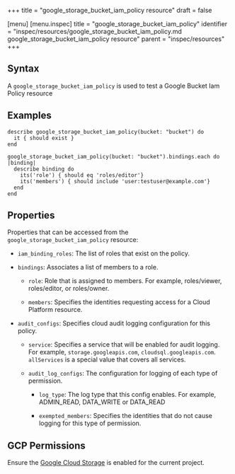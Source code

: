 +++
title = "google_storage_bucket_iam_policy resource"
draft = false

[menu]
  [menu.inspec]
    title = "google_storage_bucket_iam_policy"
    identifier = "inspec/resources/google_storage_bucket_iam_policy.md google_storage_bucket_iam_policy resource"
    parent = "inspec/resources"
+++


## Syntax
A `google_storage_bucket_iam_policy` is used to test a Google Bucket Iam Policy resource

## Examples
```
describe google_storage_bucket_iam_policy(bucket: "bucket") do
  it { should exist }
end

google_storage_bucket_iam_policy(bucket: "bucket").bindings.each do |binding|
  describe binding do
    its('role') { should eq 'roles/editor'}
    its('members') { should include 'user:testuser@example.com'}
  end
end
```

## Properties
Properties that can be accessed from the `google_storage_bucket_iam_policy` resource:

  * `iam_binding_roles`: The list of roles that exist on the policy.

  * `bindings`: Associates a list of members to a role.

    * `role`: Role that is assigned to members. For example, roles/viewer, roles/editor, or roles/owner.

    * `members`: Specifies the identities requesting access for a Cloud Platform resource.

  * `audit_configs`: Specifies cloud audit logging configuration for this policy.

    * `service`: Specifies a service that will be enabled for audit logging. For example, `storage.googleapis.com`, `cloudsql.googleapis.com`. `allServices`  is a special value that covers all services.

    * `audit_log_configs`: The configuration for logging of each type of permission.

      * `log_type`: The log type that this config enables. For example, ADMIN_READ, DATA_WRITE or DATA_READ

      * `exempted_members`: Specifies the identities that do not cause logging for this type of permission.



## GCP Permissions

Ensure the [Google Cloud Storage](https://console.cloud.google.com/apis/library/storage-component.googleapis.com/) is enabled for the current project.

